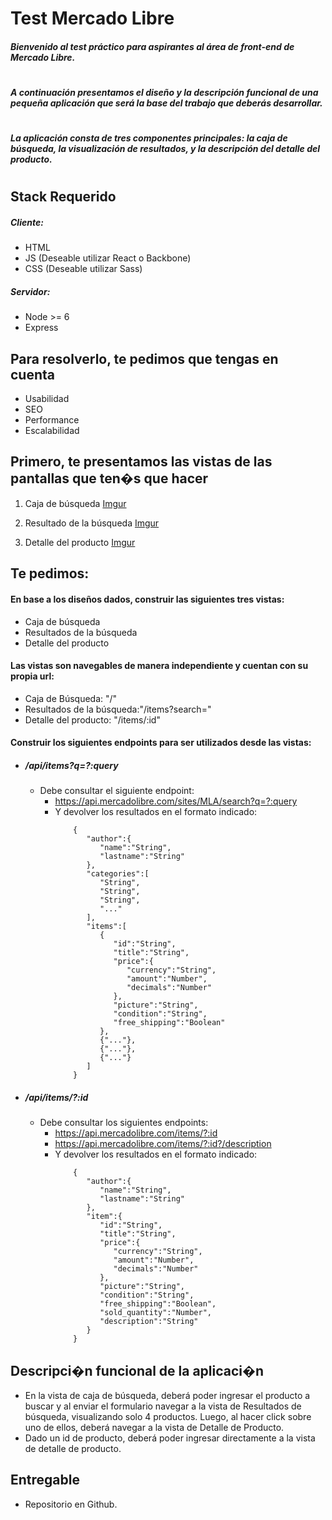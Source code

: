 # Test Mercado Libre

##### Bienvenido al test práctico para aspirantes al área de front-end de Mercado Libre.

#

##### A continuación presentamos el diseño y la descripción funcional de una pequeña aplicación que será la base del trabajo que deberás desarrollar.

#

##### La aplicación consta de tres componentes principales: la caja de búsqueda, la visualización de resultados, y la descripción del detalle del producto.

#

#

## Stack Requerido

##### Cliente:

- HTML
- JS (Deseable utilizar React o Backbone)
- CSS (Deseable utilizar Sass)

##### Servidor:

- Node >= 6
- Express

## Para resolverlo, te pedimos que tengas en cuenta

- Usabilidad
- SEO
- Performance
- Escalabilidad

## Primero, te presentamos las vistas de las pantallas que ten�s que hacer

1. Caja de búsqueda
   [Imgur](https://i.imgur.com/dN8NdAp.png)

2. Resultado de la búsqueda
   [Imgur](https://i.imgur.com/fLoejF3.png)

3. Detalle del producto
   [Imgur](https://i.imgur.com/dSzXrGn.png)

## Te pedimos:

#### En base a los diseños dados, construir las siguientes tres vistas:

- Caja de búsqueda
- Resultados de la búsqueda
- Detalle del producto

#### Las vistas son navegables de manera independiente y cuentan con su propia url:

- Caja de Búsqueda: "/"
- Resultados de la búsqueda:"/items?search="
- Detalle del producto: "/items/:id"

#### Construir los siguientes endpoints para ser utilizados desde las vistas:

- ##### /api/items?q=?:query

  - Debe consultar el siguiente endpoint:
    - https://api.mercadolibre.com/sites/MLA/search?q=?:query
    - Y devolver los resultados en el formato indicado:
      ```
          {
             "author":{
                "name":"String",
                "lastname":"String"
             },
             "categories":[
                "String",
                "String",
                "String",
                "..."
             ],
             "items":[
                {
                   "id":"String",
                   "title":"String",
                   "price":{
                      "currency":"String",
                      "amount":"Number",
                      "decimals":"Number"
                   },
                   "picture":"String",
                   "condition":"String",
                   "free_shipping":"Boolean"
                },
                {"..."},
                {"..."},
                {"..."}
             ]
          }
      ```

- ##### /api/items/?:id
  - Debe consultar los siguientes endpoints:
    - https://api.mercadolibre.com/items/?:id
    - https://api.mercadolibre.com/items/?:id?/description
    - Y devolver los resultados en el formato indicado:
      ```
          {
             "author":{
                "name":"String",
                "lastname":"String"
             },
             "item":{
                "id":"String",
                "title":"String",
                "price":{
                   "currency":"String",
                   "amount":"Number",
                   "decimals":"Number"
                },
                "picture":"String",
                "condition":"String",
                "free_shipping":"Boolean",
                "sold_quantity":"Number",
                "description":"String"
             }
          }
      ```

## Descripci�n funcional de la aplicaci�n

- En la vista de caja de búsqueda, deberá poder ingresar el producto a buscar y al enviar el formulario navegar a la vista de Resultados de búsqueda, visualizando solo 4 productos. Luego, al hacer click sobre uno de ellos, deberá navegar a la vista de Detalle de Producto.
- Dado un id de producto, deberá poder ingresar directamente a la vista de detalle de producto.

## Entregable

- Repositorio en Github.
